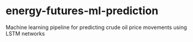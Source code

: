 # energy-futures-ml-prediction
Machine learning pipeline for predicting crude oil price movements using LSTM networks
